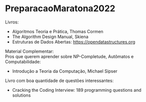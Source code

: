 # PreparacaoMaratona2022

Livros:
- Algoritmos Teoria e Prática, Thomas Cormen
- The Algorithm Design Manual, Skiena
- Estruturas de Dados Abertas: https://opendatastructures.org


Material Complementar:  
Pros que querem aprender sobre NP-Completude, Autômatos e Computabilidade:
- Introdução a Teoria da Computação, Michael Sipser

Livro com boa quantidade de questões interessantes:
- Cracking the Coding Interview: 189 programming questions and solutions